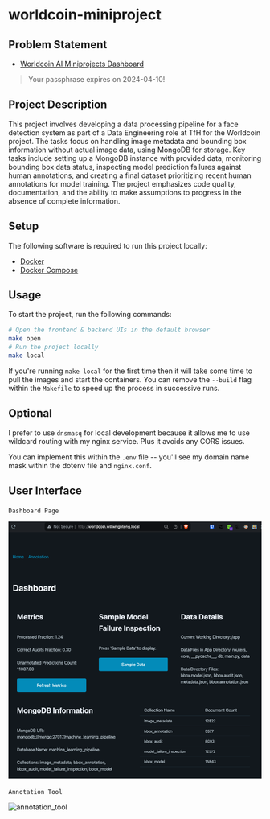 # worldcoin-miniproject

## Problem Statement

- [Worldcoin AI Miniprojects Dashboard](https://dashboard-miniprojects.ml-stage.worldcoin.org/)

> Your passphrase expires on 2024-04-10!

## Project Description

This project involves developing a data processing pipeline for a face detection system as part of a Data Engineering role at TfH for the Worldcoin project. The tasks focus on handling image metadata and bounding box information without actual image data, using MongoDB for storage. Key tasks include setting up a MongoDB instance with provided data, monitoring bounding box data status, inspecting model prediction failures against human annotations, and creating a final dataset prioritizing recent human annotations for model training. The project emphasizes code quality, documentation, and the ability to make assumptions to progress in the absence of complete information.

## Setup

The following software is required to run this project locally:

- [Docker](https://docs.docker.com/engine/install/)
- [Docker Compose](https://docs.docker.com/compose/install/)

## Usage

To start the project, run the following commands:

```bash
# Open the frontend & backend UIs in the default browser
make open
# Run the project locally
make local
```

If you're running `make local` for the first time then it will take some time to pull the images and start the containers. You can remove the `--build` flag within the `Makefile` to speed up the process in successive runs.

## Optional

I prefer to use `dnsmasq` for local development because it allows me to use wildcard routing with my nginx service. Plus it avoids any CORS issues.

You can implement this within the `.env` file -- you'll see my domain name mask within the dotenv file and `nginx.conf`.

## User Interface

`Dashboard Page`

![dashboard](./docs/dashboard.png)

`Annotation Tool`

![annotation_tool](./docs/annotation_tool.png)
